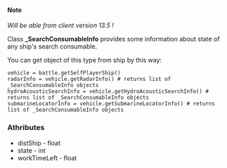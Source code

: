 #### Note
*Will be able from client version 13.5 !* 

Class **_SearchConsumableInfo** provides some information about state of any ship's search consumable.

You can get object of this type from ship by this way:

    vehicle = battle.getSelfPlayerShip()
    radarInfo = vehicle.getRadarInfo() # returns list of _SearchConsumableInfo objects
    hydroAcousticSearchInfo = vehicle.getHydroAcousticSearchInfo() # returns list of _SearchConsumableInfo objects
    submarineLocatorInfo = vehicle.getSubmarineLocatorInfo() # returns list of _SearchConsumableInfo objects

### Athributes

- distShip - float
- state - int
- workTimeLeft - float
